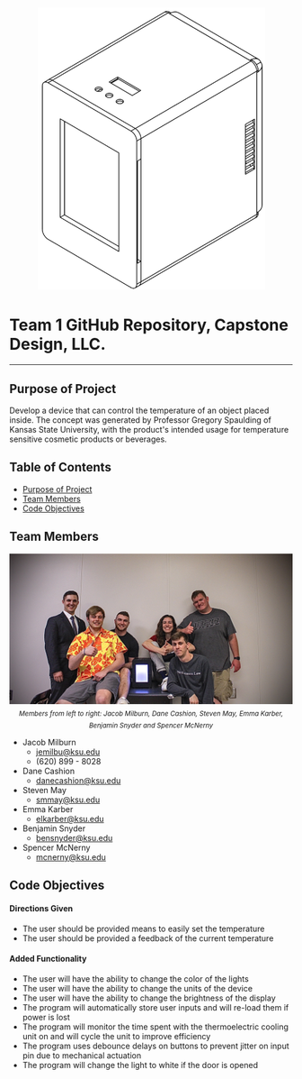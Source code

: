 <h1 align="center">
  <img src="https://github.com/jemilbu/seniordesignteam1/blob/main/assets/Fridge_ISO.png" alt="Isometric View of Cosmetic Mini Fridge" width="405" height="500" />
</h1>

# Team 1 GitHub Repository, Capstone Design, LLC. 
<hr>

## <a name="purpose"></a>Purpose of Project
Develop a device that can control the temperature of an object placed inside. The concept was generated by Professor Gregory Spaulding of Kansas State University, with the product's intended usage for temperature sensitive cosmetic products or beverages. 

## Table of Contents
* [Purpose of Project](#purpose)
* [Team Members](#team-members)
* [Code Objectives](#code-objectives)

## <a name="team-members"></a> Team Members
<p align="center">
  <img src="https://github.com/jemilbu/seniordesignteam1/blob/main/assets/Group_Picture.jpeg" alt="Group Picture of Senior Design Team 1" />
<sub><i>Members from left to right: Jacob Milburn, Dane Cashion, Steven May, Emma Karber, Benjamin Snyder and Spencer McNerny</i></sub></p>

* Jacob Milburn
    * jemilbu@ksu.edu
    * (620) 899 - 8028
* Dane Cashion
    * danecashion@ksu.edu
* Steven May
    * smmay@ksu.edu
* Emma Karber
    * elkarber@ksu.edu
* Benjamin Snyder
    * bensnyder@ksu.edu
* Spencer McNerny
    * mcnerny@ksu.edu

## <a name="code-objectives"></a> Code Objectives
#### Directions Given
* The user should be provided means to easily set the temperature
* The user should be provided a feedback of the current temperature
#### Added Functionality
* The user will have the ability to change the color of the lights
* The user will have the ability to change the units of the device
* The user will have the ability to change the brightness of the display
* The program will automatically store user inputs and will re-load them if power is lost
* The program will monitor the time spent with the thermoelectric cooling unit on and will cycle the unit to improve efficiency
* The program uses debounce delays on buttons to prevent jitter on input pin due to mechanical actuation 
* The program will change the light to white if the door is opened

